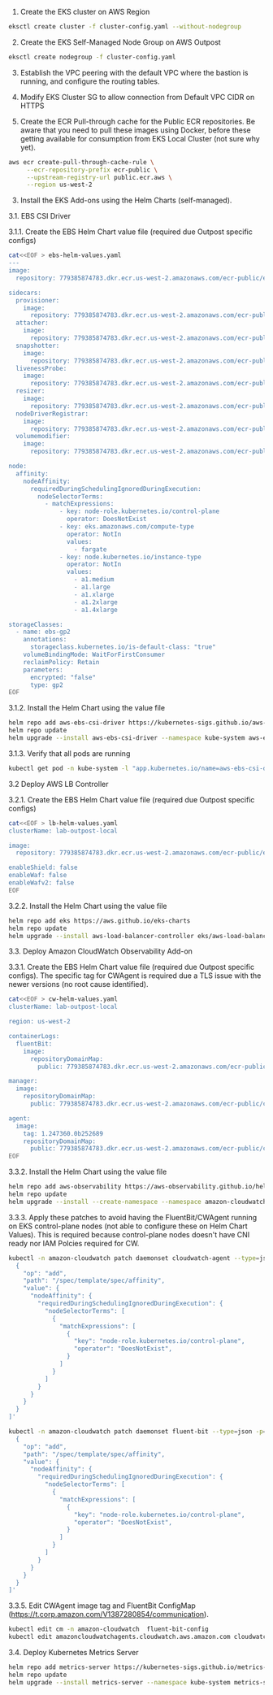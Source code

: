 1. Create the EKS cluster on AWS Region

```bash
eksctl create cluster -f cluster-config.yaml --without-nodegroup
```

2. Create the EKS Self-Managed Node Group on AWS Outpost

```bash
eksctl create nodegroup -f cluster-config.yaml
```

3. Establish the VPC peering with the default VPC where the bastion is running, and configure the routing tables.

4. Modify EKS Cluster SG to allow connection from Default VPC CIDR on HTTPS

5. Create the ECR Pull-through cache for the Public ECR repositories. Be aware that you need to pull these images using Docker, before these getting available for consumption from EKS Local Cluster (not sure why yet).

```bash
aws ecr create-pull-through-cache-rule \
     --ecr-repository-prefix ecr-public \
     --upstream-registry-url public.ecr.aws \
     --region us-west-2
```

3. Install the EKS Add-ons using the Helm Charts (self-managed).

3.1. EBS CSI Driver

3.1.1. Create the EBS Helm Chart value file (required due Outpost specific configs)

```bash
cat<<EOF > ebs-helm-values.yaml 
---
image:
  repository: 779385874783.dkr.ecr.us-west-2.amazonaws.com/ecr-public/ebs-csi-driver/aws-ebs-csi-driver

sidecars:
  provisioner:
    image:
      repository: 779385874783.dkr.ecr.us-west-2.amazonaws.com/ecr-public/eks-distro/kubernetes-csi/external-provisioner
  attacher:
    image:
      repository: 779385874783.dkr.ecr.us-west-2.amazonaws.com/ecr-public/eks-distro/kubernetes-csi/external-attacher
  snapshotter:
    image:
      repository: 779385874783.dkr.ecr.us-west-2.amazonaws.com/ecr-public/eks-distro/kubernetes-csi/external-snapshotter/csi-snapshotter
  livenessProbe:
    image:
      repository: 779385874783.dkr.ecr.us-west-2.amazonaws.com/ecr-public/eks-distro/kubernetes-csi/livenessprobe
  resizer:
    image:
      repository: 779385874783.dkr.ecr.us-west-2.amazonaws.com/ecr-public/eks-distro/kubernetes-csi/external-resizer
  nodeDriverRegistrar:
    image:
      repository: 779385874783.dkr.ecr.us-west-2.amazonaws.com/ecr-public/eks-distro/kubernetes-csi/node-driver-registrar
  volumemodifier:
    image:
      repository: 779385874783.dkr.ecr.us-west-2.amazonaws.com/ecr-public/ebs-csi-driver/volume-modifier-for-k8s

node:
  affinity:
    nodeAffinity:
      requiredDuringSchedulingIgnoredDuringExecution:
        nodeSelectorTerms:
          - matchExpressions:
              - key: node-role.kubernetes.io/control-plane
                operator: DoesNotExist
              - key: eks.amazonaws.com/compute-type
                operator: NotIn
                values:
                  - fargate
              - key: node.kubernetes.io/instance-type
                operator: NotIn
                values:
                  - a1.medium
                  - a1.large
                  - a1.xlarge
                  - a1.2xlarge
                  - a1.4xlarge

storageClasses:
  - name: ebs-gp2
    annotations:
      storageclass.kubernetes.io/is-default-class: "true"
    volumeBindingMode: WaitForFirstConsumer
    reclaimPolicy: Retain
    parameters:
      encrypted: "false"
      type: gp2
EOF
```

3.1.2. Install the Helm Chart using the value file

```bash
helm repo add aws-ebs-csi-driver https://kubernetes-sigs.github.io/aws-ebs-csi-driver
helm repo update
helm upgrade --install aws-ebs-csi-driver --namespace kube-system aws-ebs-csi-driver/aws-ebs-csi-driver --values ebs-helm-values.yaml
```

3.1.3. Verify that all pods are running

```bash
kubectl get pod -n kube-system -l "app.kubernetes.io/name=aws-ebs-csi-driver,app.kubernetes.io/instance=aws-ebs-csi-driver"
```

3.2 Deploy AWS LB Controller

3.2.1. Create the EBS Helm Chart value file (required due Outpost specific configs)

```bash
cat<<EOF > lb-helm-values.yaml
clusterName: lab-outpost-local

image:
  repository: 779385874783.dkr.ecr.us-west-2.amazonaws.com/ecr-public/eks/aws-load-balancer-controller

enableShield: false
enableWaf: false
enableWafv2: false
EOF
```

3.2.2. Install the Helm Chart using the value file

```bash
helm repo add eks https://aws.github.io/eks-charts
helm repo update
helm upgrade --install aws-load-balancer-controller eks/aws-load-balancer-controller -n kube-system --values lb-helm-values.yaml
```

3.3. Deploy Amazon CloudWatch Observability Add-on

3.3.1. Create the EBS Helm Chart value file (required due Outpost specific configs). The specific tag for CWAgent is required due a TLS issue with the newer versions (no root cause identified).

```bash
cat<<EOF > cw-helm-values.yaml
clusterName: lab-outpost-local

region: us-west-2

containerLogs:
  fluentBit:
    image:
      repositoryDomainMap:
        public: 779385874783.dkr.ecr.us-west-2.amazonaws.com/ecr-public/aws-observability

manager:
  image:
    repositoryDomainMap:
      public: 779385874783.dkr.ecr.us-west-2.amazonaws.com/ecr-public/cloudwatch-agent

agent:
  image:
    tag: 1.247360.0b252689
    repositoryDomainMap:
      public: 779385874783.dkr.ecr.us-west-2.amazonaws.com/ecr-public/cloudwatch-agent
EOF
```

3.3.2. Install the Helm Chart using the value file

```bash
helm repo add aws-observability https://aws-observability.github.io/helm-charts
helm repo update
helm upgrade --install --create-namespace --namespace amazon-cloudwatch amazon-cloudwatch-observability aws-observability/amazon-cloudwatch-observability  --values cw-helm-values.yaml
```

3.3.3. Apply these patches to avoid having the FluentBit/CWAgent running on EKS control-plane nodes (not able to configure these on Helm Chart Values). This is required because control-plane nodes doesn't have CNI ready nor IAM Polcies required for CW.

```bash 
kubectl -n amazon-cloudwatch patch daemonset cloudwatch-agent --type=json -p='[
  {
    "op": "add",
    "path": "/spec/template/spec/affinity",
    "value": {
      "nodeAffinity": {
        "requiredDuringSchedulingIgnoredDuringExecution": {
          "nodeSelectorTerms": [
            {
              "matchExpressions": [
                {
                  "key": "node-role.kubernetes.io/control-plane",
                  "operator": "DoesNotExist",
                }
              ]
            }
          ]
        }
      }
    }
  }
]'

kubectl -n amazon-cloudwatch patch daemonset fluent-bit --type=json -p='[
  {
    "op": "add",
    "path": "/spec/template/spec/affinity",
    "value": {
      "nodeAffinity": {
        "requiredDuringSchedulingIgnoredDuringExecution": {
          "nodeSelectorTerms": [
            {
              "matchExpressions": [
                {
                  "key": "node-role.kubernetes.io/control-plane",
                  "operator": "DoesNotExist",
                }
              ]
            }
          ]
        }
      }
    }
  }
]'
```

3.3.5. Edit CWAgent image tag and FluentBit ConfigMap (https://t.corp.amazon.com/V1387280854/communication).

```bash
kubectl edit cm -n amazon-cloudwatch  fluent-bit-config
kubectl edit amazoncloudwatchagents.cloudwatch.aws.amazon.com cloudwatch-agent -n amazon-cloudwatch -o yaml
```

3.4. Deploy Kubernetes Metrics Server

```bash
helm repo add metrics-server https://kubernetes-sigs.github.io/metrics-server/
helm repo update
helm upgrade --install metrics-server --namespace kube-system metrics-server/metrics-server
```
